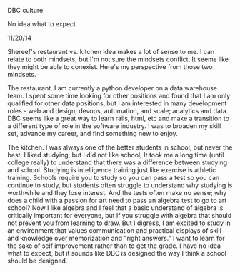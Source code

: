 DBC culture

No idea what to expect

11/20/14

Shereef's restaurant vs. kitchen idea makes a lot of sense to me.  I can relate to both mindsets, but I'm not sure the mindsets conflict.  It seems like they might be able to conexist.  Here's my perspective from those two mindsets.

The restaurant.  I am currently a python developer on a data warehouse team.  I spent some time looking for other positions and found that I am only qualified for other data positions, but I am interested in many development roles - web and design; devops, automation, and scale; analytics and data.  DBC seems like a great way to learn rails, html, etc and make a transition to a different type of role in the software industry.  I was to broaden my skill set, advance my career, and find something new to enjoy.

The kitchen.  I was always one of the better students in school, but never the best.  I liked studying, but I did not like school; It took me a long time (until college really) to understand that there was a difference between studying and school.  Studying is intelligence training just like exercise is athletic training.  Schools require you to study so you can pass a test so you can continue to study, but students often struggle to understand why studying is worthwhile and they lose interest.  And the tests often make no sense; why does a child with a passion for art need to pass an algebra test to go to art school?  Now I like algebra and I feel that a basic understand of algebra is critically important for everyone, but if you struggle with algebra that should not prevent you from learning to draw.  But I digress, I am excited to study in an environment that values communication and practical displays of skill and knowledge over memorization and "right answers."  I want to learn for the sake of self improvement rather than to get the grade.  I have no idea what to expect, but it sounds like DBC is designed the way I think a school should be designed.